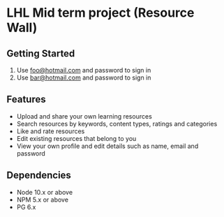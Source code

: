 LHL Mid term project (Resource Wall)
=========

## Getting Started

1. Use foo@hotmail.com and password to sign in
2. Use bar@hotmail.com and password to sign in

## Features

- Upload and share your own learning resources
- Search resources by keywords, content types, ratings and categories
- Like and rate resources
- Edit existing resources that belong to you
- View your own profile and edit details such as name, email and password

## Dependencies

- Node 10.x or above
- NPM 5.x or above
- PG 6.x
